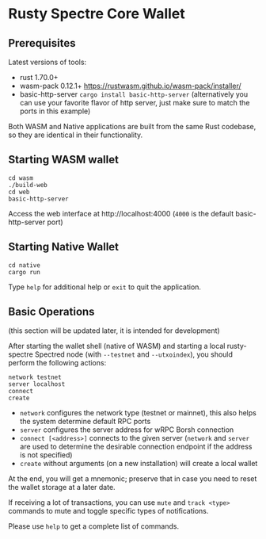 # Rusty Spectre Core Wallet

## Prerequisites

Latest versions of tools:

- rust 1.70.0+
- wasm-pack 0.12.1+ https://rustwasm.github.io/wasm-pack/installer/
- basic-http-server `cargo install basic-http-server`
  (alternatively you can use your favorite flavor of http server, just make sure to match the ports in this example)

Both WASM and Native applications are built from the same Rust codebase, so they are identical in their functionality.

## Starting WASM wallet

```
cd wasm
./build-web
cd web
basic-http-server
```

Access the web interface at http://localhost:4000 (`4000` is the default basic-http-server port)

## Starting Native Wallet

```
cd native
cargo run
```

Type `help` for additional help or `exit` to quit the application.

## Basic Operations

(this section will be updated later, it is intended for development)

After starting the wallet shell (native of WASM) and starting a local rusty-spectre Spectred node (with `--testnet` and `--utxoindex`), you should perform the following actions:

```
network testnet
server localhost
connect
create
```

- `network` configures the network type (testnet or mainnet), this also helps the system determine default RPC ports
- `server` configures the server address for wRPC Borsh connection
- `connect [<address>]` connects to the given server (`network` and `server` are used to determine the desirable connection endpoint if the address is not specified)
- `create` without arguments (on a new installation) will create a local wallet

At the end, you will get a mnemonic; preserve that in case you need to reset the wallet storage at a later date.

If receiving a lot of transactions, you can use `mute` and `track <type>` commands to mute and toggle specific types of notifications.

Please use `help` to get a complete list of commands.
